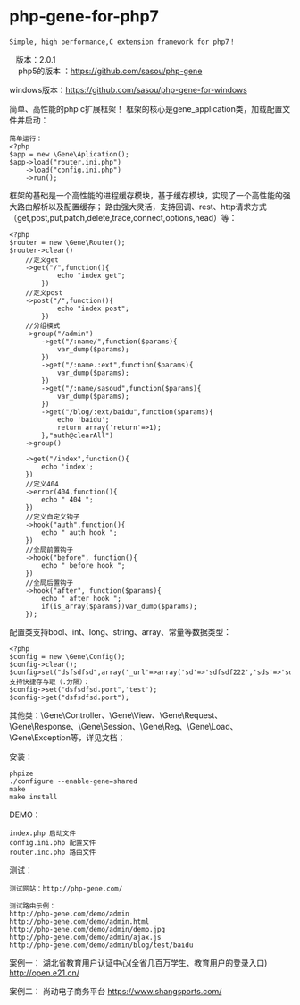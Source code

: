# php-gene-for-php7

    Simple, high performance,C extension framework for php7！
    版本：2.0.1  
    
php5的版本 ：https://github.com/sasou/php-gene

windows版本：https://github.com/sasou/php-gene-for-windows

简单、高性能的php c扩展框架！
框架的核心是gene_application类，加载配置文件并启动：

    简单运行：
	<?php
	$app = new \Gene\Aplication();
	$app->load("router.ini.php")
	    ->load("config.ini.php")
	    ->run();

框架的基础是一个高性能的进程缓存模块，基于缓存模块，实现了一个高性能的强大路由解析以及配置缓存；
路由强大灵活，支持回调、rest、http请求方式（get,post,put,patch,delete,trace,connect,options,head）等：

	<?php
	$router = new \Gene\Router();
	$router->clear()
		//定义get
		->get("/",function(){
				echo "index get";
			})
		//定义post
		->post("/",function(){
				echo "index post";
			})	
		//分组模式
		->group("/admin")
			->get("/:name/",function($params){
				var_dump($params);
			})
			->get("/:name.:ext",function($params){
				var_dump($params);
			})
			->get("/:name/sasoud",function($params){
				var_dump($params);
			})
			->get("/blog/:ext/baidu",function($params){
				echo 'baidu';
				return array('return'=>1);
			},"auth@clearAll")
		->group()
		
		->get("/index",function(){
			echo 'index';
		})
		//定义404
		->error(404,function(){
			echo " 404 ";
		})
		//定义自定义钩子
		->hook("auth",function(){
			echo " auth hook ";
		})
		//全局前置钩子
		->hook("before", function(){
			echo " before hook ";
		})
		//全局后置钩子
		->hook("after", function($params){
			echo " after hook ";
			if(is_array($params))var_dump($params);
		});

配置类支持bool、int、long、string、array、常量等数据类型：

	<?php
	$config = new \Gene\Config();
	$config->clear();
	$config>set("dsfsdfsd",array('_url'=>array('sd'=>'sdfsdf222','sds'=>'sdfsf678'),'port'=>3307));
	支持快捷存与取（.分隔）：
	$config->set("dsfsdfsd.port",'test');
	$config->get("dsfsdfsd.port");
	

其他类：\Gene\Controller、\Gene\View、\Gene\Request、\Gene\Response、\Gene\Session、\Gene\Reg、\Gene\Load、\Gene\Exception等，详见文档；
	
安装：
	
	phpize
	./configure --enable-gene=shared
	make
	make install
	
DEMO：
	
	index.php 启动文件
	config.ini.php 配置文件
	router.inc.php 路由文件
	
测试：

	测试网站：http://php-gene.com/
    
	测试路由示例：
	http://php-gene.com/demo/admin
	http://php-gene.com/demo/admin.html
	http://php-gene.com/demo/admin/demo.jpg
	http://php-gene.com/demo/admin/ajax.js
	http://php-gene.com/demo/admin/blog/test/baidu

案例一：
        湖北省教育用户认证中心(全省几百万学生、教育用户的登录入口)
        http://open.e21.cn/
        
案例二：
        尚动电子商务平台
        https://www.shangsports.com/
